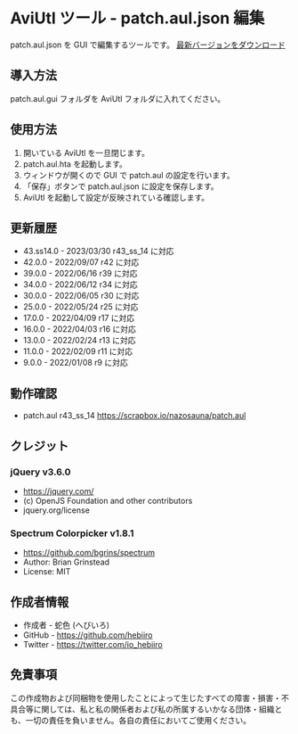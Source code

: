 # AviUtl ツール - patch.aul.json 編集

patch.aul.json を GUI で編集するツールです。
[最新バージョンをダウンロード](../../releases/latest/)

## 導入方法

patch.aul.gui フォルダを AviUtl フォルダに入れてください。

## 使用方法

1. 開いている AviUtl を一旦閉じます。
2. patch.aul.hta を起動します。
3. ウィンドウが開くので GUI で patch.aul の設定を行います。
4. 「保存」ボタンで patch.aul.json に設定を保存します。
5. AviUtl を起動して設定が反映されている確認します。

## 更新履歴

* 43.ss14.0 - 2023/03/30 r43_ss_14 に対応
* 42.0.0 - 2022/09/07 r42 に対応
* 39.0.0 - 2022/06/16 r39 に対応
* 34.0.0 - 2022/06/12 r34 に対応
* 30.0.0 - 2022/06/05 r30 に対応
* 25.0.0 - 2022/05/24 r25 に対応
* 17.0.0 - 2022/04/09 r17 に対応
* 16.0.0 - 2022/04/03 r16 に対応
* 13.0.0 - 2022/02/24 r13 に対応
* 11.0.0 - 2022/02/09 r11 に対応
* 9.0.0 - 2022/01/08 r9 に対応

## 動作確認

* patch.aul r43_ss_14 https://scrapbox.io/nazosauna/patch.aul
<!--
* patch.aul r42 https://scrapbox.io/ePi5131/patch.aul
-->

## クレジット

### jQuery v3.6.0
* https://jquery.com/
* (c) OpenJS Foundation and other contributors
* jquery.org/license

### Spectrum Colorpicker v1.8.1
* https://github.com/bgrins/spectrum
* Author: Brian Grinstead
* License: MIT

## 作成者情報
 
* 作成者 - 蛇色 (へびいろ)
* GitHub - https://github.com/hebiiro
* Twitter - https://twitter.com/io_hebiiro

## 免責事項

この作成物および同梱物を使用したことによって生じたすべての障害・損害・不具合等に関しては、私と私の関係者および私の所属するいかなる団体・組織とも、一切の責任を負いません。各自の責任においてご使用ください。
